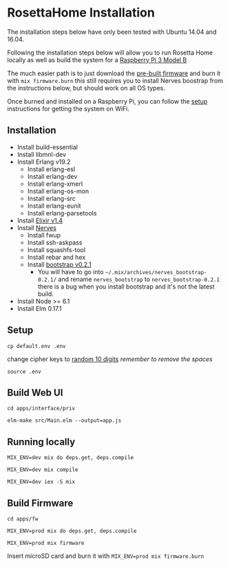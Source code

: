 # RosettaHome Installation

The installation steps below have only been tested with Ubuntu 14.04 and 16.04.

Following the installation steps below will allow you to run Rosetta Home locally as well as build the system for a [Raspberry Pi 3 Model B](https://www.raspberrypi.org/products/raspberry-pi-3-model-b/)

The much easier path is to just download the [pre-built firmware]() and burn it with `mix firmware.burn` this still requires you to install Nerves boostrap from the instructions below, but should work on all OS types.

Once burned and installed on a Raspberry Pi, you can follow the [setup](/SETUP.md) instructions for getting the system on WiFi.

## Installation
* Install build-essential
* Install libmnl-dev
* Install Erlang v19.2
  * Install erlang-esl
  * Install erlang-dev
  * Install erlang-xmerl
  * Install erlang-os-mon
  * Install erlang-src
  * Install erlang-eunit
  * Install erlang-parsetools
* Install [Elixir v1.4](http://elixir-lang.org/install.html#unix-and-unix-like)
* Install [Nerves](https://www.random.org/cgi-bin/randbyte?nbytes=10&format=h)
  * Install fwup
  * Install ssh-askpass
  * Install squashfs-tool
  * Install rebar and hex
  * Install [bootstrap v0.2.1](https://github.com/nerves-project/archives/raw/master/nerves_bootstrap-0.2.1.ez)
    * You will have to go into `~/.mix/archives/nerves_bootstrap-0.2.1/` and rename `nerves_bootstrap` to `nerves_bootstrap-0.2.1` there is a bug when you install bootstrap and it's not the latest build.
* Install Node >= 6.1
* Install Elm 0.17.1


## Setup
`cp default.env .env`

change cipher keys to [random 10 digits](https://www.random.org/cgi-bin/randbyte?nbytes=10&format=h) *remember to remove the spaces*

`source .env`

## Build Web UI
`cd apps/interface/priv`

`elm-make src/Main.elm --output=app.js`

## Running locally
`MIX_ENV=dev mix do deps.get, deps.compile`

`MIX_ENV=dev mix compile`

`MIX_ENV=dev iex -S mix`

## Build Firmware
`cd apps/fw`

`MIX_ENV=prod mix do deps.get, deps.compile`

`MIX_ENV=prod mix firmware`

Insert microSD card and burn it with `MIX_ENV=prod mix firmware.burn`
